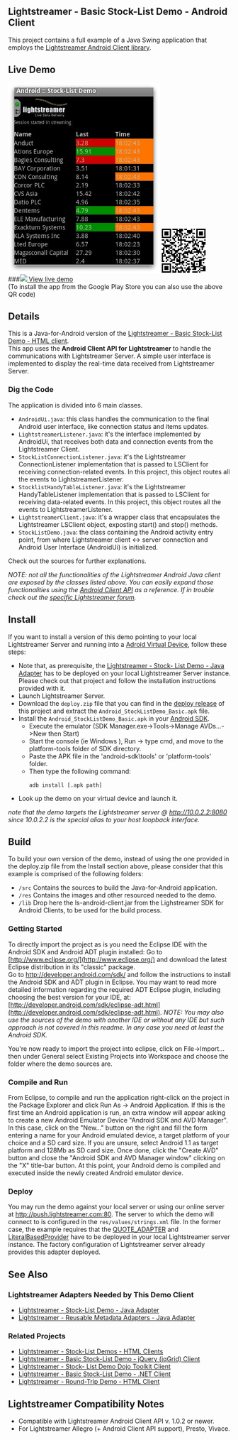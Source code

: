 ## Lightstreamer - Basic Stock-List Demo - Android Client

<!-- START DESCRIPTION lightstreamer-example-stocklist-client-android -->

This project contains a full example of a Java Swing application that employs the [Lightstreamer Android Client library](http://www.lightstreamer.com/docs/client_android_api/index.html).

## Live Demo

[![screenshot](screen_android_large.png)](https://market.android.com/details?id=com.lightstreamer.demo.android) ![QR](qr_android.png)<br>
###[![](http://demos.lightstreamer.com/site/img/play.png) View live demo](https://market.android.com/details?id=com.lightstreamer.demo.android)<br>
(To install the app from the Google Play Store you can also use the above QR code)

## Details

This is a Java-for-Android version of the [Lightstreamer - Basic Stock-List Demo - HTML client](https://github.com/Weswit/Lightstreamer-example-StockList-client-javascript#basic-stock-list-demo---html-client).<br>
This app uses the <b>Android Client API for Lightstreamer</b> to handle the communications with Lightstreamer Server. A simple user interface is implemented to display the real-time data received from Lightstreamer Server.<br>

### Dig the Code

The application is divided into 6 main classes.
* `AndroidUi.java`: this class handles the communication to the final Android user interface, like connection status and items updates.
* `LightstreamerListener.java`: it's the interface implemented by AndroidUi, that receives both data and connection events from the Lightstreamer Client.
* `StockListConnectionListener.java`: it's the Lightstreamer ConnectionListener implementation that is passed to LSClient for receiving connection-related events. In this project, this object routes all the events to LightstreamerListener.
* `StocklistHandyTableListener.java`: it's the Lightstreamer HandyTableListener implementation that is passed to LSClient for receiving data-related events. In this project, this object routes all the events to LightstreamerListener. 
* `LightstreamerClient.java`: it's a wrapper class that encapsulates the Lightstreamer LSClient object, exposting start() and stop() methods.
* `StockListDemo.java`: the class containing the Android activity entry point, from where Lightstreamer client <-> server connection and Android User Interface (AndroidUi) is initialized.
  
Check out the sources for further explanations.
  
<i>NOTE: not all the functionalities of the Lightstreamer Android Java client are exposed by the classes listed above. You can easily expand those functionalities using the [Android Client API](http://www.lightstreamer.com/docs/client_android_api/index.html) as a reference. If in trouble check out the [specific Lightstreamer forum](http://forums.lightstreamer.com/forumdisplay.php?33-Android-Client-API).</i>

<!-- END DESCRIPTION lightstreamer-example-stocklist-client-android -->

## Install

If you want to install a version of this demo pointing to your local Lightstreamer Server and running into a [Adroid Virtual Device](http://developer.android.com/tools/devices/emulator.html), follow these steps:

* Note that, as prerequisite, the [Lightstreamer - Stock- List Demo - Java Adapter](https://github.com/Weswit/Lightstreamer-example-Stocklist-adapter-java) has to be deployed on your local Lightstreamer Server instance. Please check out that project and follow the installation instructions provided with it.
* Launch Lightstreamer Server.
* Download the `deploy.zip` file that you can find in the [deploy release](https://github.com/Weswit/Lightstreamer-example-StockList-client-android/releases) of this project and extract the `Android_StockListDemo_Basic.apk` file.
* Install the `Android_StockListDemo_Basic.apk` in your [Android SDK](http://developer.android.com/sdk/index.html).
  * Execute the emulator (SDK Manager.exe->Tools->Manage AVDs...->New then Start)
  * Start the console (ie Windows ), Run -> type cmd, and move to the platform-tools folder of SDK directory.
  * Paste the APK file in the 'android-sdk\tools' or 'platform-tools' folder.
  * Then type the following command:
    ```
    adb install [.apk path]
    ```
* Look up the demo on your virtual device and launch it.

<i>note that the demo targets the Lightstreamer server @ http://10.0.2.2:8080 since 10.0.2.2 is the special alias to your host loopback interface.</i>

## Build

To build your own version of the demo, instead of using the one provided in the deploy.zip file from the Install section above, please consider that this example is comprised of the following folders:
* `/src` Contains the sources to build the Java-for-Android application.
* `/res` Contains the images and other resourced needed to the demo. 
* `/lib` Drop here the ls-android-client.jar from the Lighstreamer SDK for Android Clients, to be used for the build process.
  
### Getting Started

To directly import the project as is you need the Eclipse IDE with the Android SDK and Android ADT plugin installed: Go to [http://www.eclipse.org/](http://www.eclipse.org/) and download the latest Eclipse distribution in its "classic" package.<br>
Go to http://developer.android.com/sdk/ and follow the instructions to install the Android SDK and ADT plugin in Eclipse.
You may want to read more detailed information regarding the required ADT Eclipse plugin, including choosing the best version for your IDE, at: [http://developer.android.com/sdk/eclipse-adt.html](http://developer.android.com/sdk/eclipse-adt.html).
<i>NOTE: You may also use the sources of the demo with another IDE or without any IDE but such approach is not covered in this readme. In any case you need at least the Android SDK.</i>
<br>

You're now ready to import the project into eclipse, click on File->Import... then under General select Existing Projects into Workspace and choose the folder where the demo sources are.

### Compile and Run

From Eclipse, to compile and run the application right-click on the project in the Package Explorer and click Run As -> Android Application. If this is the first time an Android application is run, an extra window will appear asking to create a new Android Emulator Device "Android SDK and AVD Manager".
In this case, click on the "New..." button on the right and fill the form entering a name for your Android emulated device, a target platform of your choice and a SD card size. If you are unsure, select Android 1.1 as target platform and 128Mb as SD card size. Once done, click the "Create AVD" button and close the "Android SDK and AVD Manager window" clicking on the "X" title-bar button. At this point, your Android demo is compiled and executed inside the newly created Android emulator device.

### Deploy
  
You may run the demo against your local server or using our online server at http://push.lightstreamer.com:80. The server to which the demo will connect to is configured in the `res/values/strings.xml` file.
In the former case, the example requires that the [QUOTE_ADAPTER](https://github.com/Weswit/Lightstreamer-example-Stocklist-adapter-java) and [LiteralBasedProvider](https://github.com/Weswit/Lightstreamer-example-ReusableMetadata-adapter-java) have to be deployed in your local Lightstreamer server instance. 
The factory configuration of Lightstreamer server already provides this adapter deployed.<br>

## See Also

### Lightstreamer Adapters Needed by This Demo Client

<!-- START RELATED_ENTRIES -->

* [Lightstreamer - Stock-List Demo - Java Adapter](https://github.com/Weswit/Lightstreamer-example-Stocklist-adapter-java)
* [Lightstreamer - Reusable Metadata Adapters - Java Adapter](https://github.com/Weswit/Lightstreamer-example-ReusableMetadata-adapter-java)

<!-- END RELATED_ENTRIES -->

### Related Projects

* [Lightstreamer - Stock-List Demos - HTML Clients](https://github.com/Weswit/Lightstreamer-example-Stocklist-client-javascript)
* [Lightstreamer - Basic Stock-List Demo - jQuery (jqGrid) Client](https://github.com/Weswit/Lightstreamer-example-StockList-client-jquery)
* [Lightstreamer - Stock- List Demo Dojo Toolkit Client](https://github.com/Weswit/Lightstreamer-example-StockList-client-dojo)
* [Lightstreamer - Basic Stock-List Demo - .NET Client](https://github.com/Weswit/Lightstreamer-example-StockList-client-dotnet)
* [Lightstreamer - Round-Trip Demo - HTML Client](https://github.com/Weswit/Lightstreamer-example-RoundTrip-client-javascript)

## Lightstreamer Compatibility Notes

* Compatible with Lightstreamer Android Client API v. 1.0.2 or newer.
* For Lightstreamer Allegro (+ Android Client API support), Presto, Vivace.
